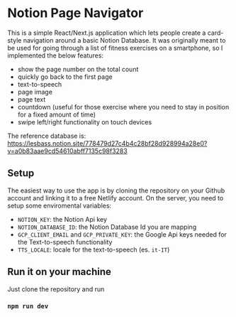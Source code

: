 # Notion Page Navigator

This is a simple React/Next.js application which lets people create a card-style navigation around a basic Notion Database.
It was originally meant to be used for going through a list of fitness exercises on a smartphone, so I implemented the below features:
- show the page number on the total count
- quickly go back to the first page
- text-to-speech
- page image
- page text
- countdown (useful for those exercise where you need to stay in position for a fixed amount of time)
- swipe left/right functionality on touch devices

The reference database is: https://lesbass.notion.site/778479d27c4b4c28bf28d928994a28e0?v=a0b83aae9cd54610abff7135c98f3283

## Setup
The easiest way to use the app is by cloning the repository on your Github account and linking it to a free Netlify account.
On the server, you need to setup some enviromental variables:
- `NOTION_KEY`: the Notion Api key
- `NOTION_DATABASE_ID`: the Notion Database Id you are mapping
- `GCP_CLIENT_EMAIL` and `GCP_PRIVATE_KEY`: the Google Api keys needed for the Text-to-speech functionality
- `TTS_LOCALE`: locale for the text-to-speech (es. `it-IT`)

## Run it on your machine
Just clone the repository and run
### `npm run dev`
